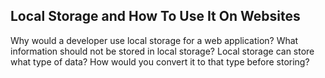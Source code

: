 ## Local Storage and How To Use It On Websites

Why would a developer use local storage for a web application?
What information should not be stored in local storage?
Local storage can store what type of data? How would you convert it to that type before storing?
